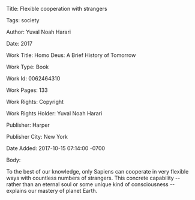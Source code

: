 Title:  Flexible cooperation with strangers

Tags:   society

Author: Yuval Noah Harari

Date:   2017

Work Title: Homo Deus: A Brief History of Tomorrow

Work Type: Book

Work Id: 0062464310

Work Pages: 133

Work Rights: Copyright

Work Rights Holder: Yuval Noah Harari

Publisher: Harper

Publisher City: New York

Date Added: 2017-10-15 07:14:00 -0700

Body: 

To the best of our knowledge, only Sapiens can cooperate in very flexible ways with countless numbers of strangers. This concrete capability -- rather than an eternal soul or some unique kind of consciousness -- explains our mastery of planet Earth. 

